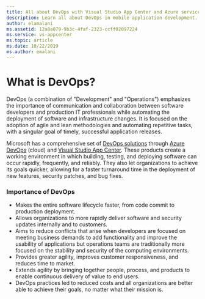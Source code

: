 ```yaml
---
title: All about DevOps with Visual Studio App Center and Azure services 
description: Learn all about DevOps in mobile application development.
author: elamalani
ms.assetid: 12a8a079-9b3c-4faf-2323-ccff02097224
ms.service: vs-appcenter
ms.topic: article
ms.date: 10/22/2019
ms.author: emalani
---
```


# What is DevOps?
DevOps (a combination of "Development" and "Operations") emphasizes the importance of communication and collaboration between software developers and production IT professionals while automating the deployment of software and infrastructure changes. It is focused on the adoption of agile and lean methodologies and automating repetitive tasks, with a singular goal of timely, successful application releases.

Microsoft has a comprehensive set of [DevOps solutions](https://azure.microsoft.com/solutions/devops/) through [Azure DevOps](https://azure.microsoft.com/services/devops/) (cloud) and [Visual Studio App Center](https://azure.microsoft.com/services/app-center/). These products create a working environment in which building, testing, and deploying software can occur rapidly, frequently, and reliably. They also let organizations to achieve its goals quicker, allowing for a faster turnaround time in the deployment of new features, security patches, and bug fixes.

### Importance of DevOps
- Makes the entire software lifecycle faster, from code commit to production deployment.
- Allows organizations to more rapidly deliver software and security updates internally and to customers.
- Aims to reduce conflicts that arise when developers are focused on meeting business demands to add functionality and improve the usability of applications but operations teams are traditionally more focused on the stability and security of the computing environments.
- Provides greater agility, improves customer responsiveness, and reduces time to market.
- Extends agility by bringing together people, process, and products to enable continuous delivery of value to end users.
- DevOps practices led to reduced costs and all organizations are better able to achieve their goals, no matter what their mission is.